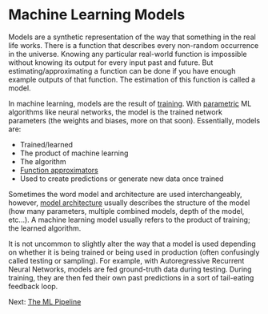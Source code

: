 # Machine Learning Models

Models are a synthetic representation of the way that something in the real life works. There is a function that describes every non-random occurrence in the universe. Knowing any particular real-world function is impossible without knowing its output for every input past and future. But estimating/approximating a function can be done if you have enough example outputs of that function. The estimation of this function is called a model. 

In machine learning, models are the result of [training](training.html). With [parametric](https://en.wikipedia.org/wiki/Parametric_model) ML algorithms like neural networks, the model is the trained network parameters (the weights and biases, more on that soon). Essentially, models are:

- Trained/learned
- The product of machine learning
- The algorithm
- [Function approximators](general-purpose-algorithms.html)
- Used to create predictions or generate new data once trained

Sometimes the word model and architecture are used interchangeably, however, [model architecture](model-architecture.html) usually describes the structure of the model (how many parameters, multiple combined models, depth of the model, etc...). A machine learning model usually refers to the product of training; the learned algorithm.

It is not uncommon to slightly alter the way that a model is used depending on whether it is being trained or being used in production (often confusingly called testing or sampling). For example, with Autoregressive Recurrent Neural Networks, models are fed ground-truth data during testing. During training, they are then fed their own past predictions in a sort of tail-eating feedback loop.

Next: [The ML Pipeline](the-ml-pipeline.html)